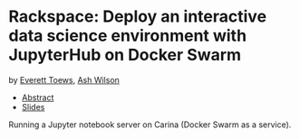 # Rackspace: Deploy an interactive data science environment with JupyterHub on Docker Swarm

by [Everett Toews](https://twitter.com/everett_toews), [Ash Wilson](https://twitter.com/smashwilson)

- [Abstract](https://us.pycon.org/2016/schedule/presentation/2263/)
- [Slides](http://rack.to/jup)

Running a Jupyter notebook server on Carina (Docker Swarm as a service).
